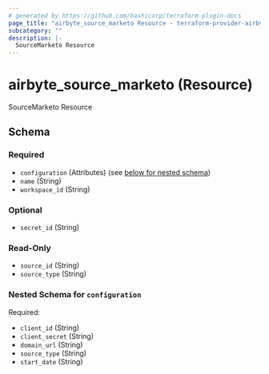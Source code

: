 ```yaml
---
# generated by https://github.com/hashicorp/terraform-plugin-docs
page_title: "airbyte_source_marketo Resource - terraform-provider-airbyte-new"
subcategory: ""
description: |-
  SourceMarketo Resource
---
```


# airbyte_source_marketo (Resource)

SourceMarketo Resource



<!-- schema generated by tfplugindocs -->
## Schema

### Required

- `configuration` (Attributes) (see [below for nested schema](#nestedatt--configuration))
- `name` (String)
- `workspace_id` (String)

### Optional

- `secret_id` (String)

### Read-Only

- `source_id` (String)
- `source_type` (String)

<a id="nestedatt--configuration"></a>
### Nested Schema for `configuration`

Required:

- `client_id` (String)
- `client_secret` (String)
- `domain_url` (String)
- `source_type` (String)
- `start_date` (String)


